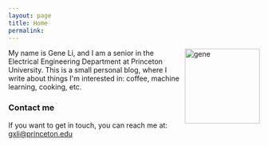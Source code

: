 ```yaml
---
layout: page
title: Home
permalink:
---
```


<img style="float:right;" src="{{site.url}}/images/picme.jpg" width="150" alt="gene">

My name is Gene Li, and I am a senior in the Electrical Engineering Department at Princeton University. This is a small personal blog, where I write about things I'm interested in: coffee, machine learning, cooking, etc.

### Contact me
If you want to get in touch, you can reach me at:
[gxli@princeton.edu](mailto:gxli@princeton.edu)


